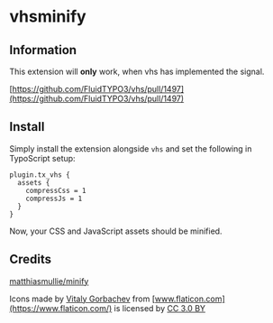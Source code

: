 # vhsminify

## Information

This extension will **only** work, when vhs has implemented the signal.

[https://github.com/FluidTYPO3/vhs/pull/1497](https://github.com/FluidTYPO3/vhs/pull/1497)

## Install

Simply install the extension alongside `vhs` and set the following in TypoScript setup:

```
plugin.tx_vhs {
  assets {
    compressCss = 1
    compressJs = 1
  }
}
```

Now, your CSS and JavaScript assets should be minified.

## Credits

[matthiasmullie/minify](https://github.com/matthiasmullie/minify)

Icons made by [Vitaly Gorbachev](https://www.flaticon.com/authors/vitaly-gorbachev) from [www.flaticon.com](https://www.flaticon.com/) is licensed by [CC 3.0 BY](http://creativecommons.org/licenses/by/3.0/)
